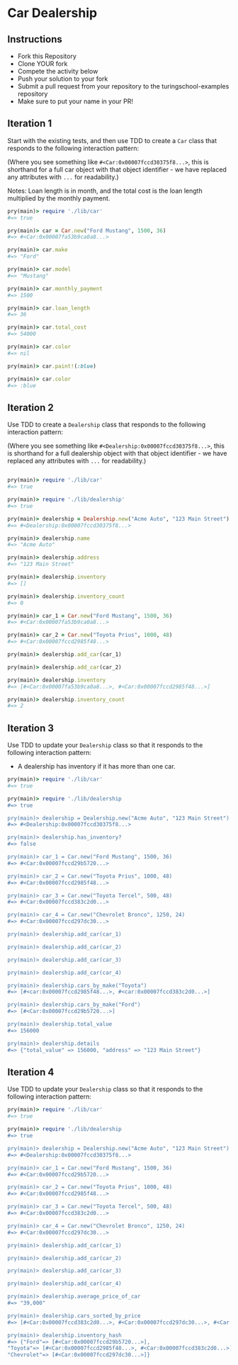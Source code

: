 # Car Dealership

## Instructions

* Fork this Repository
* Clone YOUR fork
* Compete the activity below
* Push your solution to your fork
* Submit a pull request from your repository to the turingschool-examples repository
* Make sure to put your name in your PR!

## Iteration 1

Start with the existing tests, and then use TDD to create a `Car` class that
responds to the following interaction pattern:

(Where you see something like `#<Car:0x00007fccd30375f8...>`, this is
shorthand for a full car object with that object identifier - we have
replaced any attributes with `...` for readability.)

Notes: Loan length is in month, and the total cost is the loan length
multiplied by the monthly payment.

```ruby
pry(main)> require './lib/car'
#=> true

pry(main)> car = Car.new("Ford Mustang", 1500, 36)
#=> #<Car:0x00007fa53b9ca0a8...>

pry(main)> car.make
#=> "Ford"

pry(main)> car.model
#=> "Mustang"

pry(main)> car.monthly_payment
#=> 1500

pry(main)> car.loan_length
#=> 36

pry(main)> car.total_cost
#=> 54000

pry(main)> car.color
#=> nil

pry(main)> car.paint!(:blue)

pry(main)> car.color
#=> :blue

```

## Iteration 2

Use TDD to create a `Dealership` class that responds to the following interaction
pattern:

(Where you see something like `#<Dealership:0x00007fccd30375f8...>`, this is
shorthand for a full dealership object with that object identifier - we have
replaced any attributes with `...` for readability.)

```ruby

pry(main)> require './lib/car'
#=> true

pry(main)> require './lib/dealership'
#=> true

pry(main)> dealership = Dealership.new("Acme Auto", "123 Main Street")
#=> #<Dealership:0x00007fccd30375f8...>

pry(main)> dealership.name
#=> "Acme Auto"

pry(main)> dealership.address
#=> "123 Main Street"

pry(main)> dealership.inventory
#=> []

pry(main)> dealership.inventory_count
#=> 0

pry(main)> car_1 = Car.new("Ford Mustang", 1500, 36)
#=> #<Car:0x00007fa53b9ca0a8...>

pry(main)> car_2 = Car.new("Toyota Prius", 1000, 48)
#=> #<Car:0x00007fccd2985f48...>

pry(main)> dealership.add_car(car_1)

pry(main)> dealership.add_car(car_2)

pry(main)> dealership.inventory
#=> [#<Car:0x00007fa53b9ca0a8...>, #<Car:0x00007fccd2985f48...>]

pry(main)> dealership.inventory_count
#=> 2
```

## Iteration 3

Use TDD to update your `Dealership` class so that it responds to the following
interaction pattern:

* A dealership has inventory if it has more than one car.

```ruby
pry(main)> require './lib/car'
#=> true

pry(main)> require './lib/dealership
#=> true

pry(main)> dealership = Dealership.new("Acme Auto", "123 Main Street")
#=> #<Dealership:0x00007fccd30375f8...>

pry(main)> dealership.has_inventory?
#=> false

pry(main)> car_1 = Car.new("Ford Mustang", 1500, 36)
#=> #<Car:0x00007fccd29b5720...>

pry(main)> car_2 = Car.new("Toyota Prius", 1000, 48)
#=> #<Car:0x00007fccd2985f48...>

pry(main)> car_3 = Car.new("Toyota Tercel", 500, 48)
#=> #<Car:0x00007fccd383c2d0...>

pry(main)> car_4 = Car.new("Chevrolet Bronco", 1250, 24)
#=> #<Car:0x00007fccd297dc30...>

pry(main)> dealership.add_car(car_1)

pry(main)> dealership.add_car(car_2)

pry(main)> dealership.add_car(car_3)

pry(main)> dealership.add_car(car_4)

pry(main)> dealership.cars_by_make("Toyota")
#=> [#<car:0x00007fccd2985f48...>, #<car:0x00007fccd383c2d0...>]

pry(main)> dealership.cars_by_make("Ford")
#=> [#<Car:0x00007fccd29b5720...>]

pry(main)> dealership.total_value
#=> 156000

pry(main)> dealership.details
#=> {"total_value" => 156000, "address" => "123 Main Street"}
```

## Iteration 4

Use TDD to update your `Dealership` class so that it responds to the following
interaction pattern:

```ruby
pry(main)> require './lib/car'
#=> true

pry(main)> require './lib/dealership
#=> true

pry(main)> dealership = Dealership.new("Acme Auto", "123 Main Street")
#=> #<Dealership:0x00007fccd30375f8...>

pry(main)> car_1 = Car.new("Ford Mustang", 1500, 36)
#=> #<Car:0x00007fccd29b5720...>

pry(main)> car_2 = Car.new("Toyota Prius", 1000, 48)
#=> #<Car:0x00007fccd2985f48...>

pry(main)> car_3 = Car.new("Toyota Tercel", 500, 48)
#=> #<Car:0x00007fccd383c2d0...>

pry(main)> car_4 = Car.new("Chevrolet Bronco", 1250, 24)
#=> #<Car:0x00007fccd297dc30...>

pry(main)> dealership.add_car(car_1)

pry(main)> dealership.add_car(car_2)

pry(main)> dealership.add_car(car_3)

pry(main)> dealership.add_car(car_4)

pry(main)> dealership.average_price_of_car
#=> "39,000"

pry(main)> dealership.cars_sorted_by_price
#=> [#<Car:0x00007fccd383c2d0...>, #<Car:0x00007fccd297dc30...>, #<Car:0x00007fccd2985f48...>, #<Car:0x00007fccd29b5720...>]

pry(main)> dealership.inventory_hash
#=> {"Ford"=> [#<Car:0x00007fccd29b5720...>],
"Toyota"=> [#<Car:0x00007fccd2985f48...>, #<Car:0x00007fccd383c2d0...>],
"Chevrolet"=> [#<Car:0x00007fccd297dc30...>]}

```
